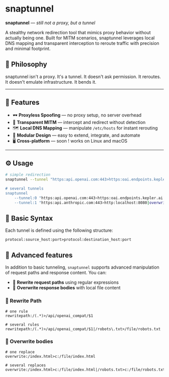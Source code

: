 # snaptunnel

**snaptunnel** — *still not a proxy, but a tunnel*

A stealthy network redirection tool that mimics proxy behavior without actually being one. Built for MITM scenarios, snaptunnel leverages local DNS mapping and transparent interception to reroute traffic with precision and minimal footprint.

## 🎩 Philosophy
snaptunnel isn't a proxy. It's a tunnel.
It doesn't ask permission. It reroutes.
It doesn't emulate infrastructure. It bends it.


---

## 🚀 Features

- 🕶️ **Proxyless Spoofing** — no proxy setup, no server overhead  
- 🧠 **Transparent MITM** — intercept and redirect without detection  
- 🗺️ **Local DNS Mapping** — manipulate `/etc/hosts` for instant rerouting  
- 🧩 **Modular Design** — easy to extend, integrate, and automate  
- 🖥️ **Cross-platform** — soon ! works on Linux and macOS

---

## ⚙️ Usage

```bash
# simple redirection
snaptunnel --tunnel "https:api.openai.com:443>https:oai.endpoints.kepler.ai.cloud.ovh.net:443

# several tunnels
snaptunnel 
    --tunnel:0 "https:api.openai.com:443>https:oai.endpoints.kepler.ai.cloud.ovh.net:443|overwrite=/v1/models/Qwen3-32B>Prompts/model.Qwen3-32B.json|overwrite=/v1/models//Qwen3-32B>Prompts/model.Qwen3-32B.json"
    --tunnel:1 "https:api.anthropic.com:443>http:localhost:8080|overwrite=/v1/organizations>Overwrites/claude.organizations.json"

```

## 🧩 Basic Syntax

Each tunnel is defined using the following structure:

```
protocol:source_host:port>protocol:destination_host:port
```

## 🧩 Advanced features

In addition to basic tunneling, `snaptunnel` supports advanced manipulation of request paths and response content. You can:

- 🔁 **Rewrite request paths** using regular expressions
- 📄 **Overwrite response bodies** with local file content


### 🔀 Rewrite Path


```
# one rule
rewritepath:/(.*)>/api/openai_compat/$1

# several rules
rewritepath:/(.*)>/api/openai_compat/$1|/robots\.txt>/file/robots.txt
```

### 📄 Overwrite bodies


```
# one replace
overwrite:/index.html>c:/file/index.html

# several replaces
overwrite:/index.html>c:/file/index.html|/robots.txt>c:/file/robots.txt

```